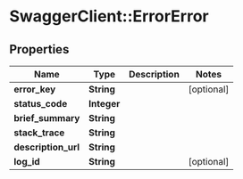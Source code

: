 # SwaggerClient::ErrorError

## Properties
Name | Type | Description | Notes
------------ | ------------- | ------------- | -------------
**error_key** | **String** |  | [optional] 
**status_code** | **Integer** |  | 
**brief_summary** | **String** |  | 
**stack_trace** | **String** |  | 
**description_url** | **String** |  | 
**log_id** | **String** |  | [optional] 


